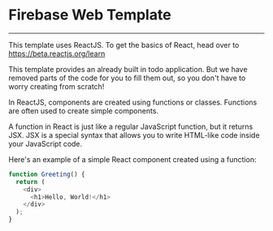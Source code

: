 # Firebase Web Template

---

This template uses ReactJS. To get the basics of React, head over to https://beta.reactjs.org/learn

This template provides an already built in todo application. But we have removed parts of the code for you to fill them out, so you don't have to worry creating from scratch!

In ReactJS, components are created using functions or classes. Functions are often used to create simple components.

A function in React is just like a regular JavaScript function, but it returns JSX. JSX is a special syntax that allows you to write HTML-like code inside your JavaScript code.

Here's an example of a simple React component created using a function:

```js
function Greeting() {
  return (
    <div>
      <h1>Hello, World!</h1>
    </div>
  );
}
```